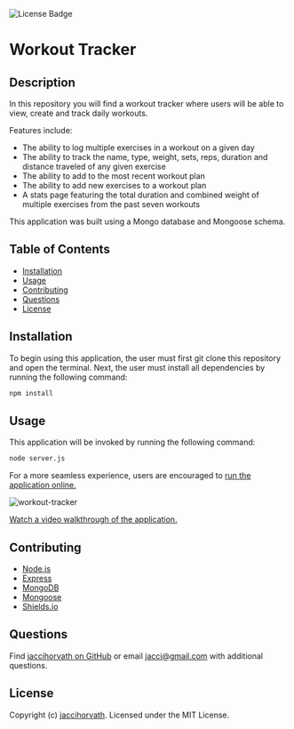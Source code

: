 ![License Badge](https://img.shields.io/github/license/jaccihorvath/workout-tracker)
# Workout Tracker

## Description
In this repository you will find a workout tracker where users will be able to view, create and track daily workouts. 

Features include:
* The ability to log multiple exercises in a workout on a given day
* The ability to track the name, type, weight, sets, reps, duration and distance traveled of any given exercise
* The ability to add to the most recent workout plan
* The ability to add new exercises to a workout plan
* A stats page featuring the total duration and combined weight of multiple exercises from the past seven workouts


This application was built using a Mongo database and Mongoose schema.

## Table of Contents
* [Installation](#installation)
* [Usage](#usage)
* [Contributing](#contributing)
* [Questions](#questions)
* [License](#license)


## Installation
To begin using this application, the user must first git clone this repository and open the terminal. Next, the user must install all dependencies by running the following command:

```bash
npm install
```


## Usage
This application will be invoked by running the following command:

```bash
node server.js
```

For a more seamless experience, users are encouraged to [run the application online.](https://young-spire-44481.herokuapp.com/?id=603438c9efbabc00155395b7)

![workout-tracker](public/images/workout-tracker.gif)

[Watch a video walkthrough of the application.](https://drive.google.com/file/d/1eJ8MkjpzpIJuk7sFD1j7Ct25AAQtIhII/view)


## Contributing
* [Node.js](https://nodejs.org/en/)
* [Express](http://expressjs.com/)
* [MongoDB](https://www.mongodb.com/)
* [Mongoose](https://mongoosejs.com/)
* [Shields.io](https://shields.io/)


## Questions
Find [jaccihorvath on GitHub](https://github.com/jaccihorvath) or email [jacci@gmail.com](mailto:jacci@gmail.com) with additional questions.


## License
Copyright (c) [jaccihorvath](https://github.com/jaccihorvath).
Licensed under the MIT License.
